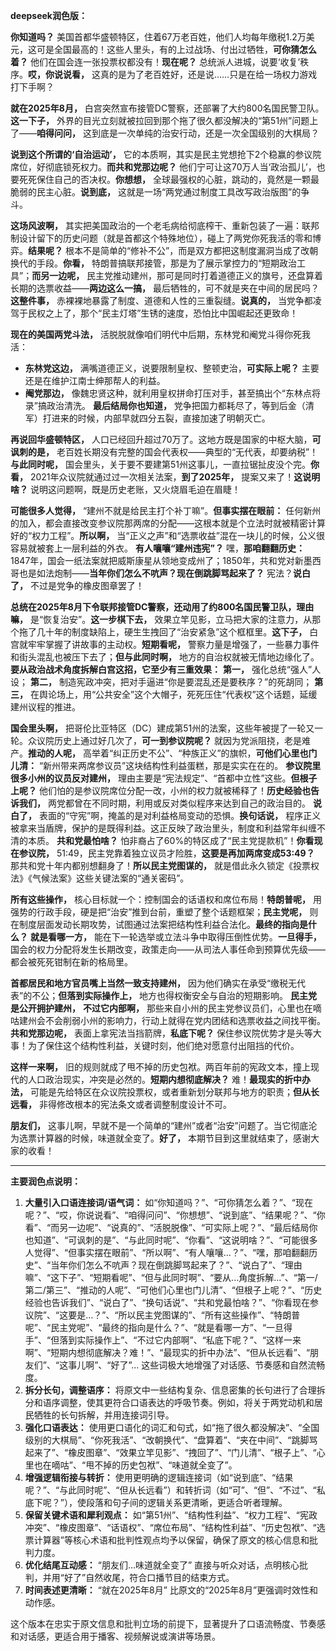 **deepseek润色版：**

**你知道吗？** 美国首都华盛顿特区，住着67万老百姓，他们人均每年缴税1.2万美元，这可是全国最高的！这些人里头，有的上过战场、付出过牺牲，**可你猜怎么着？** 他们在国会连一张投票权都没有！**现在呢？** 总统派人进城，说要‘收复’秩序。**哎，你说说看，** 这真的是为了老百姓好，还是说……只是在给一场权力游戏打下手啊？

**就在2025年8月，** 白宫突然宣布接管DC警察，还部署了大约800名国民警卫队。**这一下子，** 外界的目光立刻就被拉回到那个拖了很久都没解决的“第51州”问题上了——**咱得问问，** 这到底是一次单纯的治安行动，还是一次全国级别的大棋局？

**说到这个所谓的‘自治运动’，** 它的本质啊，其实是民主党想抢下2个稳赢的参议院席位，好彻底锁死权力。**而共和党那边呢？** 他们宁可让这70万人当‘政治孤儿’，也要死死保住自己的否决权。**你想想，** 全球最强权的心脏，跳动的，竟然是一颗最脆弱的民主心脏。**说到底，** 这就是一场“两党通过制度工具改写政治版图”的争斗。

**这场风波啊，** 其实把美国政治的一个老毛病给彻底榨干、重新包装了一遍：联邦制设计留下的历史问题（就是首都这个特殊地位），碰上了两党你死我活的零和博弈。**结果呢？** 根本不是简单的“修补不公”，而是双方都把这制度漏洞当成了改朝换代的手段。**你看，** 特朗普搞联邦接管，那是为了展示掌控力的“短期政治工具”；**而另一边呢，** 民主党推动建州，那可是同时打着道德正义的旗号，还盘算着长期的选票收益——**两边这么一搞，** 最后牺牲的，可不就是夹在中间的居民吗？**这整件事，** 赤裸裸地暴露了制度、道德和人性的三重裂缝。**说真的，** 当党争都凌驾于民权之上了，那个“民主灯塔”生锈的速度，恐怕比中国崛起还更致命！

**现在的美国两党斗法，** 活脱脱就像咱们明代中后期，东林党和阉党斗得你死我活：
*   **东林党这边，** 满嘴道德正义，说要限制皇权、整顿吏治，**可实际上呢？** 主要还是在维护江南士绅那帮人的利益。
*   **阉党那边，** 像魏忠贤这种，就利用皇权拼命打压对手，甚至搞出个“东林点将录”搞政治清洗。
**最后结局你也知道，** 党争把国力都耗尽了，等到后金（清军）打进来的时候，内部早就四分五裂，直接加速了明朝灭亡。

**再说回华盛顿特区，** 人口已经回升超过70万了。这地方既是国家的中枢大脑，**可讽刺的是，** 老百姓长期没有完整的国会代表权——典型的“无代表，却要纳税”！**与此同时呢，** 国会里头，关于要不要建第51州这事儿，一直拉锯扯皮没个完。**你看，** 2021年众议院就通过过一次相关法案，**到了2025年，** 提案又来了！**这说明啥？** 说明这问题啊，既是历史老账，又火烧眉毛迫在眉睫！

**可能很多人觉得，** “建州不就是给民主打个补丁嘛”。**但事实摆在眼前：** 任何新州的加入，都会直接改变参议院那两席的分配——这根本就是个立法时就被精密计算好的“权力工程”。**所以啊，** 当“正义之声”和“选票收益”混在一块儿的时候，公义很容易就被套上一层利益的外衣。
**有人嚷嚷“建州违宪”？** 嘿，**那咱翻翻历史：** 1847年，国会一纸法案就把威斯康星从领地变成州了；1850年，共和党对新墨西哥也是如法炮制——**当年你们怎么不吭声？现在倒跳脚骂起来了？** 宪法？**说白了，** 不过是党争的橡皮图章罢了！

**总统在2025年8月下令联邦接管DC警察，还动用了约800名国民警卫队，理由嘛，** 是“恢复治安”。**这一步棋下去，** 效果立竿见影，立马把大家的注意力，从那个拖了几十年的制度缺陷上，硬生生拽回了“治安紧急”这个框框里。**这下子，** 白宫就牢牢掌握了讲故事的主动权。**短期看呢，** 警察力量是增强了，一些暴力事件和街头混乱也被压下去了；**但与此同时啊，** 地方的自治权就被无情地边缘化了。
**要从政治战术角度拆解白宫这招，它至少有三重效果：**
**第一，** 强化总统“强人”人设；
**第二，** 制造宪政冲突，把对手逼进“你是要混乱还是要秩序？”的死胡同；
**第三，** 在舆论场上，用“公共安全”这个大帽子，死死压住“代表权”这个话题，延缓建州议程的推进。

**国会里头啊，** 把哥伦比亚特区（DC）建成第51州的法案，这些年被提了一轮又一轮。众议院历史上通过好几次了，**可一到参议院呢？** 就因为党派阻挠，老是难产。**推动的人呢，** 高举着“纠正历史不公”、“种族正义”的旗帜，**可他们心里也门儿清：** “新州带来两席参议员”这块结构性利益蛋糕，那是实实在在的。
**参议院里很多小州的议员反对建州，** 理由主要是“宪法规定”、“首都中立性”这些。**但根子上呢？** 他们怕的是参议院席位分配一改，小州的权力就被稀释了！**历史经验也告诉我们，** 两党都曾在不同时期，利用或反对类似程序来达到自己的政治目的。
**说白了，** 表面的“守宪”啊，掩盖的是对利益格局变动的恐惧。**换句话说，** 程序正义被拿来当盾牌，保护的是既得利益。这正反映了政治里头，制度和利益常年纠缠不清的本质。
**共和党最怕啥？** 怕非裔占了60%的特区成了“民主党提款机”！**你看现在参议院，** 51:49，民主党靠着独立议员才险胜，**这要是再加两席变成53:49？** 那共和党十年内都别想翻身了！**所以民主党图谋的，** 就是借此永久锁定《投票权法》《气候法案》这些关键法案的“通关密码”。

**所有这些操作，** 核心目标就一个：控制国会的话语权和席位布局！**特朗普呢，** 用强势的行政手段，硬是把“治安”推到台前，重塑了整个话题框架；**民主党呢，** 则在制度层面发动长期攻势，试图通过法案把结构性利益合法化。**最终的指向是什么？** **就是看哪一方，** 能在下一轮选举或立法斗争中取得压倒性优势。**一旦得手，** 国会的权力分配将发生长期改变，政策走向——从司法人事任命到预算优先级——都会被死死钳制在新的格局里。

**首都居民和地方官员嘴上当然一致支持建州，** 因为他们确实在承受“缴税无代表”的不公；**但落到实际操作上，** 地方也得权衡安全与自治的短期影响。
**民主党是公开拥护建州，** **不过它内部啊，** 那些来自小州的民主党参议员们，心里也在嘀咕建州会不会削弱小州的影响力，行动上就得在党内团结和选票收益之间找平衡。
**共和党那边呢，** 表面上拿宪法当挡箭牌，**私底下呢？** 保住参议院优势才是头等大事！为了保住这个结构性利益，关键时刻，他们绝对愿意付出阻挡的代价。

**这样一来啊，** 旧的规则就成了甩不掉的历史包袱。两百年前的宪政文本，撞上现代的人口政治现实，冲突是必然的。**短期内想彻底解决？** 难！**最现实的折中办法，** 可能是先给特区在众议院投票权，或者重新划分联邦与地方的职责；**但从长远看，** 非得修改根本的宪法条文或者调整制度设计不可。

**朋友们，** 这事儿啊，早就不是一个简单的“建州”或者“治安”问题了。当它彻底沦为选票计算器的时候，味道就全变了。**好了，** 本期节目到这里就结束了，感谢大家的收看！

---

**主要润色点说明：**

1.  **大量引入口语连接词/语气词：** 如“你知道吗？”、“可你猜怎么着？”、“现在呢？”、“哎，你说说看”、“咱得问问”、“你想想”、“说到底”、“结果呢？”、“你看”、“而另一边呢”、“说真的”、“活脱脱像”、“可实际上呢？”、“最后结局你也知道”、“可讽刺的是”、“与此同时呢”、“你看”、“这说明啥？”、“可能很多人觉得”、“但事实摆在眼前”、“所以啊”、“有人嚷嚷...？”、“嘿，那咱翻翻历史”、“当年你们怎么不吭声？现在倒跳脚骂起来了？”、“说白了”、“理由嘛”、“这下子”、“短期看呢”、“但与此同时啊”、“要从...角度拆解...”、“第一/第二/第三”、“推动的人呢”、“可他们心里也门儿清”、“但根子上呢？”、“历史经验也告诉我们”、“说白了”、“换句话说”、“共和党最怕啥？”、“你看现在参议院”、“这要是...？”、“所以民主党图谋的”、“所有这些操作”、“特朗普呢”、“民主党呢”、“最终的指向是什么？”、“就是看哪一方”、“一旦得手”、“但落到实际操作上”、“不过它内部啊”、“私底下呢？”、“这样一来啊”、“短期内想彻底解决？难！”、“最现实的折中办法”、“但从长远看”、“朋友们”、“这事儿啊”、“好了”... 这些词极大地增强了对话感、节奏感和自然流畅度。
2.  **拆分长句，调整语序：** 将原文中一些结构复杂、信息密集的长句进行了合理拆分和语序调整，使其更符合口语表达的呼吸节奏。例如，将关于两党动机和居民牺牲的长句拆解，并用连接词引导。
3.  **强化口语表达：** 使用更口语化的词汇和句式，如“拖了很久都没解决”、“全国级别的大棋局”、“你死我活”、“改朝换代”、“盘算着”、“夹在中间”、“跳脚骂起来了”、“橡皮图章”、“效果立竿见影”、“拽回了”、“门儿清”、“根子上”、“心里也在嘀咕”、“甩不掉的历史包袱”、“味道就全变了”。
4.  **增强逻辑衔接与转折：** 使用更明确的逻辑连接词（如“说到底”、“结果呢？”、“与此同时呢”、“但从长远看”）和转折词（如“可”、“但”、“不过”、“私底下呢？”），使段落和句子间的逻辑关系更清晰，更适合听者理解。
5.  **保留关键术语和犀利观点：** 如“第51州”、“结构性利益”、“权力工程”、“宪政冲突”、“橡皮图章”、“话语权”、“席位布局”、“结构性利益”、“历史包袱”、“选票计算器”等核心术语和批判性观点均予以保留，确保了原文的核心信息和批判力度。
6.  **优化结尾互动感：** “朋友们...味道就全变了” 直接与听众对话，点明核心批判，并用“好了”自然收尾，符合口播节目的结束方式。
7.  **时间表述更清晰：** “就在2025年8月” 比原文的“2025年8月”更强调时效性和动作感。

这个版本在忠实于原文信息和批判立场的前提下，显著提升了口语流畅度、节奏感和对话感，更适合用于播客、视频解说或演讲等场景。